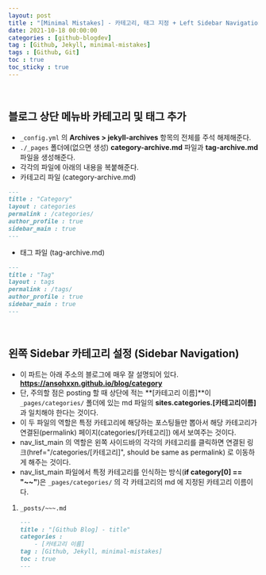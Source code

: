 ```yaml
---
layout: post
title : "[Minimal Mistakes] - 카테고리, 태그 지정 + Left Sidebar Navigation"
date: 2021-10-18 00:00:00
categories : [github-blogdev]
tag : [Github, Jekyll, minimal-mistakes]
tags : [Github, Git]
toc : true
toc_sticky : true
---
```

<br/>

## 블로그 상단 메뉴바 카테고리 및 태그 추가
- ```_config.yml``` 의 **Archives > jekyll-archives** 항목의 전체를 주석 해제해준다. 
- ```./_pages``` 폴더에(없으면 생성) **category-archive.md** 파일과 **tag-archive.md** 파일을 생성해준다. 
- 각각의 파일에 아래의 내용을 복붙해준다.
- 카테고리 파일 (category-archive.md)
```md
---
title : "Category"
layout : categories
permalink : /categories/
author_profile : true
sidebar_main : true
---
```

- 태그 파일 (tag-archive.md)
```md
---
title : "Tag"
layout : tags
permalink : /tags/
author_profile : true
sidebar_main : true
---
```
<br/>

## 왼쪽 Sidebar 카테고리 설정 (Sidebar Navigation)
- 이 파트는 아래 주소의 블로그에 매우 잘 설명되어 있다. <br>
    **<https://ansohxxn.github.io/blog/category>**
- 단, 주의할 점은 posting 할 때 상단에 적는 **[카테고리 이름]**이 ```_pages/categories/``` 폴더에 있는 md 파일의 **sites.categories.[카테고리이름]** 과 일치해야 한다는 것이다.
- 이 두 파일의 역할은 특정 카테고리에 해당하는 포스팅들만 뽑아서 해당 카테고리가 연결된(permalink) 페이지(categories/[카테고리]) 에서 보여주는 것이다.
- nav_list_main 의 역할은 왼쪽 사이드바의 각각의 카테고리를 클릭하면 연결된 링크(href="/categories/[카테고리]", should be same as permalink) 로 이동하게 해주는 것이다.
- nav_list_main 파일에서 특정 카테고리를 인식하는 방식(**if category[0] == "~~"**)은 ```_pages/categories/``` 의 각 카테고리의 md 에 지정된 카테고리 이름이다. 

1. ```_posts/~~~.md```
    ~~~md
    ---
    title : "[Github Blog] - title"
    categories : 
        - [카테고리 이름]
    tag : [Github, Jekyll, minimal-mistakes]
    toc : true
    ---
    ~~~

